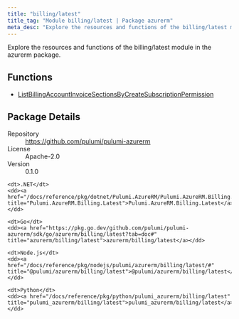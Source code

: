 ```yaml
---
title: "billing/latest"
title_tag: "Module billing/latest | Package azurerm"
meta_desc: "Explore the resources and functions of the billing/latest module in the azurerm package."
---
```


<!-- WARNING: this file was generated by Pulumi Docs Generator. -->
<!-- Do not edit by hand unless you're certain you know what you are doing! -->

Explore the resources and functions of the billing/latest module in the azurerm package.

<h2 id="functions">Functions</h2>
<ul class="api">
    <li><a href="listbillingaccountinvoicesectionsbycreatesubscriptionpermission" title="ListBillingAccountInvoiceSectionsByCreateSubscriptionPermission"><span class="symbol function"></span>ListBillingAccountInvoiceSectionsByCreateSubscriptionPermission</a></li>
</ul>

<h2 id="package-details">Package Details</h2>
<dl class="package-details">
	<dt>Repository</dt>
	<dd><a href="https://github.com/pulumi/pulumi-azurerm">https://github.com/pulumi/pulumi-azurerm</a></dd>
	<dt>License</dt>
	<dd>Apache-2.0</dd>
	<dt>Version</dt>
	<dd>0.1.0</dd>
</dl>



<dl class="tabular">

    <dt>.NET</dt>
    <dd><a href="/docs/reference/pkg/dotnet/Pulumi.AzureRM/Pulumi.AzureRM.Billing.Latest.html" title="Pulumi.AzureRM.Billing.Latest">Pulumi.AzureRM.Billing.Latest</a></dd>

    <dt>Go</dt>
    <dd><a href="https://pkg.go.dev/github.com/pulumi/pulumi-azurerm/sdk/go/azurerm/billing/latest?tab=doc#" title="azurerm/billing/latest">azurerm/billing/latest</a></dd>

    <dt>Node.js</dt>
    <dd><a href="/docs/reference/pkg/nodejs/pulumi/azurerm/billing/latest/#" title="@pulumi/azurerm/billing/latest">@pulumi/azurerm/billing/latest</a></dd>

    <dt>Python</dt>
    <dd><a href="/docs/reference/pkg/python/pulumi_azurerm/billing/latest" title="pulumi_azurerm/billing/latest">pulumi_azurerm/billing/latest</a></dd>

</dl>


